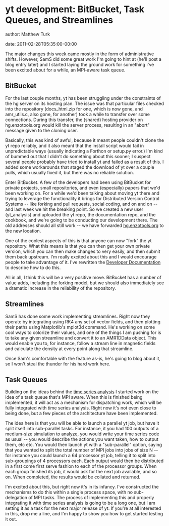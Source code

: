 # yt development: BitBucket, Task Queues, and Streamlines

author: Matthew Turk

date: 2011-02-28T05:35:00-00:00

The major changes this week came mostly in the form of administrative
shifts. However, SamS did some great work I'm going to hint at (he'll
post a blog entry later) and I started laying the ground work for
something I've been excited about for a while, an MPI-aware task queue.

## BitBucket

For the last couple months, yt has been struggling under the constraints
of the hg server on its hosting plan. The issue was that particular
files checked into the repository (docs\_html.zip for one, which is now
gone, and amr\_utils.c, also gone, for another) took a while to transfer
over some connections. During this transfer, the (shared) hosting
provider on hg.enzotools.org would kill the server process, resulting in
an "abort" message given to the cloning user.

Basically, this was kind of awful, because it meant people couldn't
clone the yt repo reliably, and it also meant that the install script
would fail in unpredictable ways (usually indicating a Forthon or
setup.py error.) I'm kind of bummed out that I didn't do something about
this sooner; I suspect several people probably have tried to install yt
and failed as a result of this. I added some workarounds that staged the
download of yt over a couple pulls, which usually fixed it, but there
was no reliable solution.

Enter BitBucket. A few of the developers had been using BitBucket for
private projects, small repositories, and even (especially) papers that
we'd been working on. For a while we'd been talking about moving yt
there and trying to leverage the functionality it brings for Distributed
Version Control Systems -- like forking and pull requests, social
coding, and on and on --and last week we hit the breaking point. So we
created a new user (yt\_analysis) and uploaded the yt repo, the
documentation repo, and the cookbook, and we're going to be conducting
our development there. The old addresses should all still work -- we
have forwarded [hg.enzotools.org](http://hg.enzotools.org/) to the new
location.

One of the coolest aspects of this is that anyone can now "fork" the yt
repository. What this means is that you can then get your own private
version, which you can then make changes to very easily, and then submit
them back upstream. I'm really excited about this and I would encourage
people to take advantage of it. I've rewritten the [Developer
Documentation](http://yt.enzotools.org/doc/advanced/developing.html) to
describe how to do this.

All in all, I think this will be a very positive move. BitBucket has a
number of value adds, including the forking model, but we should also
immediately see a dramatic increase in the reliability of the
repository.

## Streamlines

SamS has done some work implementing streamlines. Right now they operate
by integrating using RK4 any set of vector fields, and then plotting
their paths using Matplotlib's mplot3d command. He's working on some
cool ways to colorize their values, and one of the things I am pushing
for is to take any given streamline and convert it to an AMR1DData
object. This would enable you to, for instance, follow a stream line in
magnetic fields and calculate the density at every point along that
streamline.

Once Sam's comfortable with the feature as-is, he's going to blog about
it, so I won't steal the thunder for his hard work here.

## Task Queues

Building on the ideas behind the [time series
analysis](http://blog.enzotools.org/yt-development-time-series-and-%20more)
I started work on the idea of a task queue that's MPI aware. When this
is finished being implemented, it will act as a mechanism for
dispatching work, which will be fully integrated with time series
analysis. Right now it's not even close to being done, but a few pieces
of the architecture have been implemented.

The idea here is that you will be able to launch a parallel yt job, but
have it split itself into sub-parallel tasks. For instance, it you had
100 outputs of a medium-size simulation to analyze, you would write your
time series code as usual -- you would describe the actions you want
taken, how to output them, etc etc. You would then launch yt with a
"sub-parallel" option, saying that you wanted to split the total number
of MPI jobs into jobs of size N -- for instance you could launch a 64
processor yt job, telling it to split into sub-groupings of 4 processors
each. Each output would then be distributed in a first come first serve
fashion to each of the processor groups. When each group finished its
job, it would ask for the next job available, and so on. When completed,
the results would be collated and returned.

I'm excited about this, but right now it's in its infancy. I've
constructed the mechanisms to do this within a single process space,
with no sub-delegation of MPI tasks. The process of implementing this
and properly integrating it with time series analysis is going to be a
long one, but I am setting it as a task for the next major release of
yt. If you're at all interested in this, drop me a line, and I'm happy
to show you how to get started testing it out.
